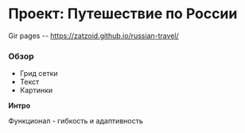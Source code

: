 # Проект: Путешествие по России
 Gir pages -- https://zatzoid.github.io/russian-travel/
### Обзор
* Грид сетки
* Текст
* Картинки

**Интро**

Функционал - гибкость и адаптивность

